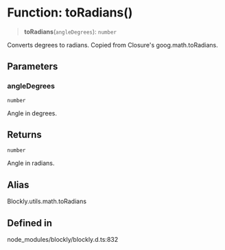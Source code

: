 # Function: toRadians()

> **toRadians**(`angleDegrees`): `number`

Converts degrees to radians.
Copied from Closure's goog.math.toRadians.

## Parameters

### angleDegrees

`number`

Angle in degrees.

## Returns

`number`

Angle in radians.

## Alias

Blockly.utils.math.toRadians

## Defined in

node_modules/blockly/blockly.d.ts:832
